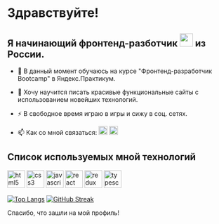 # Здравствуйте!

## Я начинающий фронтенд-разботчик <img src="https://media.giphy.com/media/WUlplcMpOCEmTGBtBW/giphy.gif" width="30"> из России.

- :telescope: В данный момент обучаюсь на курсе "Фронтенд-разработчик Bootcamp" в Яндекс.Практикум.

- :seedling: Хочу научится писать красивые функциональные сайты с использованием новейших технологий.

- :zap: В свободное время играю в игры и сижу в соц. сетях.

- :mailbox: Как со мной связаться: 
 <a href="https://t.me/pentagon797"><img src="https://www.svgrepo.com/show/452115/telegram.svg" alt="telegram" width="20" height="20"></a>
 <a href="https://vk.com/e_nikulenko"><img src="https://www.svgrepo.com/show/349554/vk.svg" alt="vk" width="20" height="20"></a>

## Список используемых мной технологий

<div>
   <img src="https://cdn.jsdelivr.net/gh/devicons/devicon/icons/html5/html5-original-wordmark.svg" alt="html5" width="40" height="40"/>
   <img src="https://cdn.jsdelivr.net/gh/devicons/devicon/icons/css3/css3-original-wordmark.svg" alt="css3" width="40" height="40"/> 
   <img src="https://cdn.jsdelivr.net/gh/devicons/devicon/icons/javascript/javascript-original.svg" alt="javascript" width="40" height="40"/> 
   <img src="https://cdn.jsdelivr.net/gh/devicons/devicon/icons/react/react-original-wordmark.svg" alt="react" width="40" height="40"/> 
   <img src="https://cdn.jsdelivr.net/gh/devicons/devicon/icons/redux/redux-original.svg" alt="redux" width="40" height="40"/> 
   <img src="https://cdn.jsdelivr.net/gh/devicons/devicon/icons/typescript/typescript-original.svg" alt="typescript" width="40" height="40"/>
</div>

[![Top Langs](https://github-readme-stats.vercel.app/api/top-langs/?username=pentagon797&theme=dark)](https://github.com/anuraghazra/github-readme-stats)
[![GitHub Streak](https://streak-stats.demolab.com/?user=pentagon797&theme=dark)](https://git.io/streak-stats)
 
Спасибо, что зашли на мой профиль!
